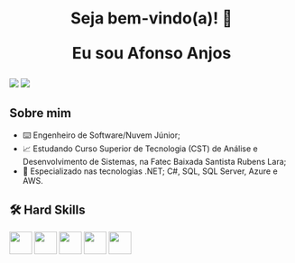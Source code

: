 <h1 align="center">Seja bem-vindo(a)! 🚀 
  
   Eu sou Afonso Anjos
</h1>


<div>
<a href = "mailto:contatoafonso.dev@gmail.com"><img loading="lazy" src="https://img.shields.io/badge/Gmail-D14836?style=for-the-badge&logo=gmail&logoColor=white" target="_blank"></a>
<a href="https://www.linkedin.com/in/afonso-anjos" target="_blank"><img loading="lazy" src="https://img.shields.io/badge/-LinkedIn-%230077B5?style=for-the-badge&logo=linkedin&logoColor=white" target="_blank"></a>   
</div>   

## Sobre mim
- ⌨️ Engenheiro de Software/Nuvem Júnior;
- 📈 Estudando Curso Superior de Tecnologia (CST) de Análise e Desenvolvimento de Sistemas, na Fatec Baixada Santista Rubens Lara;
- 🔧 Especializado nas tecnologias .NET; C#, SQL, SQL Server, Azure e AWS.


## 🛠 Hard Skills
<img loading="lazy" src="https://dotnet.microsoft.com/blob-assets/images/dotnet-icons/square.png" width="40" height="40"/>   <img src="https://cdn.jsdelivr.net/gh/devicons/devicon@latest/icons/csharp/csharp-original.svg" width="40" height="40"/>  <img src="https://cdn.jsdelivr.net/gh/devicons/devicon@latest/icons/azuresqldatabase/azuresqldatabase-original.svg" width="40" height="40"/>  <img src="https://cdn.jsdelivr.net/gh/devicons/devicon@latest/icons/azure/azure-original.svg" width="40" height="40"/>
<img src="https://cdn.jsdelivr.net/gh/devicons/devicon@latest/icons/amazonwebservices/amazonwebservices-original-wordmark.svg" width="40" height="40"/>






